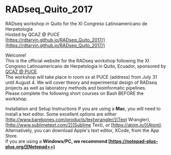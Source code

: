 # RADseq_Quito_2017
RADseq workshop in Quito for the XI Congreso Latinoamericano de Herpetología <br>
Hosted by QCAZ @ PUCE <br>
[https://rdtarvin.github.io/RADseq_Quito_2017/](https://rdtarvin.github.io/RADseq_Quito_2017/)

Welcome!<br>
This is the official website for the RADseq workshop following the XI Congreso Latinoamericano de Herpetologia in Quito, Ecuador, sponsored by <a href="http://zoologia.puce.edu.ec/Vertebrados/">QCAZ @ PUCE</a>.  <br>
The workshop will take place in room xx at PUCE (address) from July 31 until August 4. We will cover theory and experimental design of RADseq projects as well as laboratory methods and bioinformatic pipelines.      <br>
Please complete the following short courses on Bash BEFORE the workshop. <br>


Installation and Setup Instructions
If you are using a <b>Mac</b>, you will need to install a text editor. Some excellent options are either [http://www.barebones.com/products/textwrangler/](Text Wrangler), [http://www.sublimetext.com/2](Sublime Text), or [https://atom.io/](Atom). Alternatively, you can download Apple's text editor, XCode, from the App Store. <br>
If you are using a <b>Windows/PC<b>, we recommend [https://notepad-plus-plus.org/](Notepad++)
